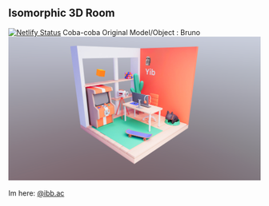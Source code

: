 
## Isomorphic 3D Room
[![Netlify Status](https://api.netlify.com/api/v1/badges/d0e2b60d-c314-4a70-8e86-ee08252e4930/deploy-status)](https://app.netlify.com/sites/isoroom/deploys)
Coba-coba
Original Model/Object : Bruno 
![alt text](https://github.com/MSayib/iso_room_built/blob/c068be250628adff9f1e2ed880612b414a8329cc/thumbnail.png?raw=true)

Im here: [@ibb.ac](https://instagram.com/ibb.ac)
